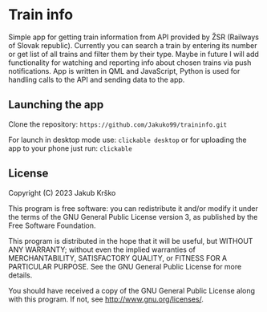 # Train info

Simple app for getting train information from API provided by ŽSR (Railways of Slovak republic). Currently you can search a train by entering its number or get list of all trains and filter them by their type. Maybe in future I will add functionality for watching and reporting info about chosen trains via push notifications. App is written in QML and JavaScript, Python is used for handling calls to the API and sending data to the app.

## Launching the app
Clone the repository: `https://github.com/Jakuko99/traininfo.git`

For launch in desktop mode use: `clickable desktop` or for uploading the app to your phone just run: `clickable`

## License

Copyright (C) 2023  Jakub Krško

This program is free software: you can redistribute it and/or modify it under the terms of the GNU General Public License version 3, as published
by the Free Software Foundation.

This program is distributed in the hope that it will be useful, but WITHOUT ANY WARRANTY; without even the implied warranties of MERCHANTABILITY, SATISFACTORY QUALITY, or FITNESS FOR A PARTICULAR PURPOSE.  See the GNU General Public License for more details.

You should have received a copy of the GNU General Public License along with this program.  If not, see <http://www.gnu.org/licenses/>.
